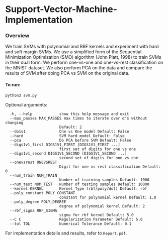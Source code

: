 # Support-Vector-Machine-Implementation

### Overview
We train SVMs with polynomial and RBF kernels and experiment with hard and
soft margin SVMs. We use a simplified form of the Sequential
Minimization Optimization (SMO) algorithm (John Platt, 1998) to train SVMs in their
dual form. We perform one-vs-one and one-vs-rest classification on the MNIST dataset.
We also perform PCA on the data and compare the results of SVM after doing PCA vs
SVM on the original data.

#### To run: 

`python3 svm.py`

Optional arguments:

```
  -h, --help            show this help message and exit
  --max_passes MAX_PASSES max times to iterate over α's without changing
                        Default: 2
  --do1v1               One vs One model Default: False
  --hard                SVM hard model Default: False
  --pca                 Do PCA before SVM Default: False
  --digs1v1_first DIGS1V1_FIRST [DIGS1V1_FIRST ...]
                        first set of digits for one vs one
  --digs1v1_second DIGS1V1_SECOND [DIGS1V1_SECOND ...]
                        second set of digits for one vs one
  --onevsrest ONEVSREST
                        Digit for one vs rest classification Default: 0
  --num_train NUM_TRAIN
                        Number of training samples Default: 1000
  --num_test NUM_TEST   Number of testing samples Default: 10000
  --kernel KERNEL       Kernel Type (rbf/poly/dot) Default: rbf
  --poly_constant POLY_CONSTANT
                        constant for polynomial kernel Default: 1.0
  --poly_degree POLY_DEGREE
                        degree of polynomial kernel Default: 2
  --rbf_sigma RBF_SIGMA
                        sigma for rbf kernel Default: 5.0
  --C C                 Regularization Parameter Default: 5.0
  --tol TOL             Numerical Tolerance Default: 0.1
```

For implementation details and results, refer to `Report.pdf`.
